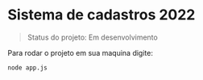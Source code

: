 <h1>Sistema de cadastros 2022</h1>

> Status do projeto: Em desenvolvimento

Para rodar o projeto em sua maquina digite:

```
node app.js
```
